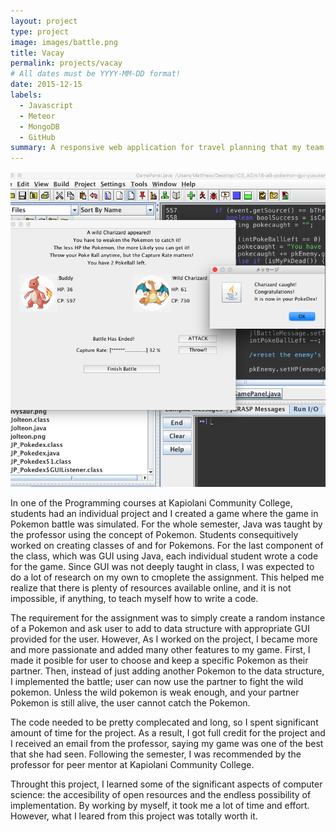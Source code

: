 ```yaml
---
layout: project
type: project
image: images/battle.png
title: Vacay
permalink: projects/vacay
# All dates must be YYYY-MM-DD format!
date: 2015-12-15
labels:
  - Javascript
  - Meteor
  - MongoDB
  - GitHub
summary: A responsive web application for travel planning that my team developed in ICS 415.
---
```


<img class="ui medium right floated rounded image" src="../images/battle.png">

In one of the Programming courses at Kapiolani Community College, students had an individual project and I created a game where the game in Pokemon battle was simulated. For the whole semester, Java was taught by the professor using the concept of Pokemon. Students consequitively worked on creating classes of and for Pokemons. For the last component of the class, which was GUI using Java, each individual student wrote a code for the game. Since GUI was not deeply taught in class, I was expected to do a lot of research on my own to cmoplete the assignment. This helped me realize that there is plenty of resources available online, and it is not impossible, if anything, to teach myself how to write a code.

The requirement for the assignment was to simply create a random instance of a Pokemon and ask user to add to data structure with appropriate GUI provided for the user. However, As I worked on the project, I became more and more passionate and added many other features to my game. First, I made it posible for user to choose and keep a specific Pokemon as their partner. Then, instead of just adding another Pokemon to the data structure, I implemented the battle; user can now use the partner to fight the wild pokemon. Unless the wild pokemon is weak enough, and your partner Pokemon is still alive, the user cannot catch the Pokemon.

The code needed to be pretty complecated and long, so I spent significant amount of time for the project. As a result, I got full credit for the project and I received an email from the professor, saying my game was one of the best that she had seen. Following the semester, I was recommended by the professor for peer mentor at Kapiolani Community College.

Throught this project, I learned some of the significant aspects of computer science: the accesibility of open resources and the endless possibility of implementation. By working by myself, it took me a lot of time and effort. However, what I leared from this project was totally worth it.
